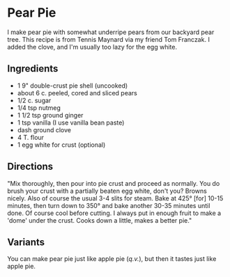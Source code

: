 # Pear Pie

I make pear pie with somewhat underripe pears from our backyard pear tree.  This recipe is from Tennis Maynard via my friend Tom Franczak.  I added the clove, and I'm usually too lazy for the egg white.

## Ingredients

* 1 9" double-crust pie shell (uncooked)
* about 6 c. peeled, cored and sliced pears 
* 1/2 c. sugar
* 1/4 tsp nutmeg 
* 1 1/2 tsp ground ginger 
* 1 tsp vanilla (I use vanilla bean paste)
* dash ground clove
* 4 T. flour
* 1 egg white for crust (optional)

## Directions

"Mix thoroughly, then pour into pie crust and proceed as normally. You do brush your crust with a partially beaten egg white, don't you? Browns nicely. Also of course the usual 3-4 slits for steam. Bake at 425° [for] 10-15 minutes, then turn down to 350° and bake another 30-35 minutes until done. Of course cool before cutting. I always put in enough fruit to make a 'dome' under the crust. Cooks down a little, makes a better pie."

## Variants

You can make pear pie just like apple pie (*q.v.*), but then it tastes just like apple pie.
